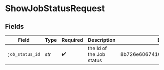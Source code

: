# ShowJobStatusRequest


## Fields

| Field                            | Type                             | Required                         | Description                      | Example                          |
| -------------------------------- | -------------------------------- | -------------------------------- | -------------------------------- | -------------------------------- |
| `job_status_id`                  | *str*                            | :heavy_check_mark:               | the Id of the Job status         | 8b726e606741012ffc2d782bcb7848fe |